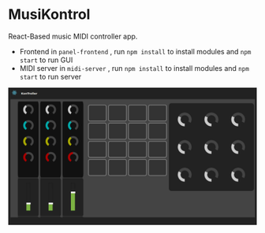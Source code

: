# MusiKontrol

React-Based music MIDI controller app.  

- Frontend in `panel-frontend` ,  run `npm install` to install modules and  `npm start` to run GUI 
- MIDI server in  `midi-server` , run `npm install` to install modules and  `npm start` to run server

![](./docs/screenshot.png)